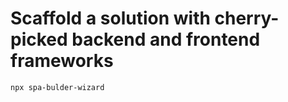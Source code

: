 # Scaffold a solution with cherry-picked backend and frontend frameworks

```sh
npx spa-bulder-wizard
```
